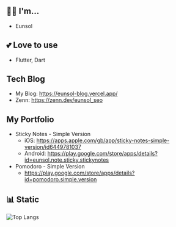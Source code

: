 ## 💁‍♀️ I'm...

- Eunsol

## 💕 Love to use

- Flutter, Dart

##  Tech Blog

- My Blog: https://eunsol-blog.vercel.app/
- Zenn: https://zenn.dev/eunsol_seo

## My Portfolio
- Sticky Notes - Simple Version
  - iOS: https://apps.apple.com/gb/app/sticky-notes-simple-version/id6449781037
  - Android: https://play.google.com/store/apps/details?id=eunsol.note.sticky.stickynotes
- Pomodoro - Simple Version
  - https://play.google.com/store/apps/details?id=pomodoro.simple.version

## 📊 Static

![Top Langs](https://github-readme-stats.vercel.app/api/top-langs/?username=sashapivovarova&layout=compact)

<!--
**sashapivovarova/sashapivovarova** is a ✨ _special_ ✨ repository because its `README.md` (this file) appears on your GitHub profile.

Here are some ideas to get you started:

- 🔭 I’m currently working on ...
- 🌱 I’m currently learning ...
- 👯 I’m looking to collaborate on ...
- 🤔 I’m looking for help with ...
- 💬 Ask me about ...
- 📫 How to reach me: ...
- 😄 Pronouns: ...
- ⚡ Fun fact: ...



<a href="https://apps.apple.com/gb/app/sticky-notes-simple-version/id6449781037" target="_blank"><img src="https://img.shieds.io/badge/StickyNotes-grey?style=flat&logo=#0D96F6&logoColor=white"/></a>

-->
